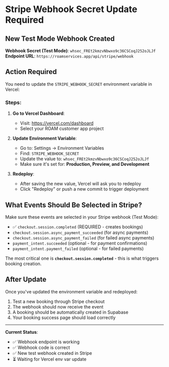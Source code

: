 # Stripe Webhook Secret Update Required

## New Test Mode Webhook Created

**Webhook Secret (Test Mode)**: `whsec_FREt2kmzvNbwxo9c36CSCoqJ252oJLJf`
**Endpoint URL**: `https://roamservices.app/api/stripe/webhook`

## Action Required

You need to update the `STRIPE_WEBHOOK_SECRET` environment variable in Vercel:

### Steps:

1. **Go to Vercel Dashboard**:
   - Visit: https://vercel.com/dashboard
   - Select your ROAM customer app project

2. **Update Environment Variable**:
   - Go to: Settings → Environment Variables
   - Find: `STRIPE_WEBHOOK_SECRET`
   - Update the value to: `whsec_FREt2kmzvNbwxo9c36CSCoqJ252oJLJf`
   - Make sure it's set for: **Production, Preview, and Development**

3. **Redeploy**:
   - After saving the new value, Vercel will ask you to redeploy
   - Click "Redeploy" or push a new commit to trigger deployment

## What Events Should Be Selected in Stripe?

Make sure these events are selected in your Stripe webhook (Test Mode):

- ✅ `checkout.session.completed` (REQUIRED - creates bookings)
- `checkout.session.async_payment_succeeded` (for async payments)
- `checkout.session.async_payment_failed` (for failed async payments)
- `payment_intent.succeeded` (optional - for payment confirmations)
- `payment_intent.payment_failed` (optional - for failed payments)

The most critical one is **`checkout.session.completed`** - this is what triggers booking creation.

## After Update

Once you've updated the environment variable and redeployed:

1. Test a new booking through Stripe checkout
2. The webhook should now receive the event
3. A booking should be automatically created in Supabase
4. Your booking success page should load correctly

---

**Current Status**: 
- ✅ Webhook endpoint is working
- ✅ Webhook code is correct
- ✅ New test webhook created in Stripe
- ⏳ Waiting for Vercel env var update

